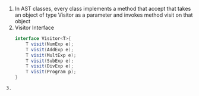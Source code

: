 1. In AST classes, every class implements a method that accept that takes an object of type Visitor as a parameter and invokes method visit on that object
2. Visitor Interface
   ```Java
   interface Visitor<T>{
	   T visit(NumExp e);
	   T visit(AddExp e);
	   T visit(MultExp e);
	   T visit(SubExp e);
	   T visit(DivExp e);
	   T visit(Program p);
   }
```
3. 